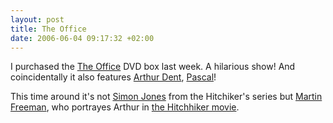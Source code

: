 ```yaml
--- 
layout: post
title: The Office
date: 2006-06-04 09:17:32 +02:00
---
```

I purchased the [The Office](http://www.bbc.co.uk/comedy/theoffice/) DVD box last week. A hilarious show! And coincidentally it also features [Arthur Dent](http://en.wikipedia.org/wiki/Arthur_Dent "Arthur Dent"), [Pascal](http://pmjdebruijn.blogspot.com/2006/06/blackadder-ii.html "Pascal")!

This time around it's not [Simon Jones](http://en.wikipedia.org/wiki/Simon_Jones_%28actor%29 "Simon Jones") from the Hitchiker's series but [Martin Freeman](http://en.wikipedia.org/wiki/Martin_Freeman "Martin Freeman"), who portrayes Arthur in [the Hitchhiker movie](http://www.imdb.com/title/tt0371724/ "The Hitchhiker's Guide To The Galaxy").
